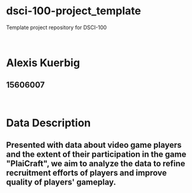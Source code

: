 # dsci-100-project_template
Template project repository for DSCI-100

&nbsp;

# Alexis Kuerbig
## 15606007

&nbsp;
&nbsp;
&nbsp;
&nbsp;
&nbsp;
&nbsp;
&nbsp;
&nbsp;
&nbsp;
&nbsp;




# Data Description

## Presented with data about video game players and the extent of their participation in the game "PlaiCraft", we aim to analyze the data to refine recruitment efforts of players and improve quality of players' gameplay.